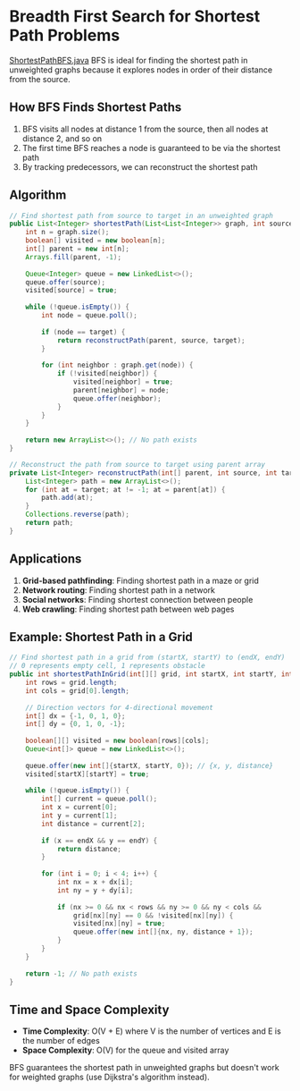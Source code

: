 # Breadth First Search for Shortest Path Problems
[ShortestPathBFS.java](../../../java/bfs/shortestpath/ShortestPathBFS.java)
BFS is ideal for finding the shortest path in unweighted graphs because it explores nodes in order of their distance from the source.

## How BFS Finds Shortest Paths

1. BFS visits all nodes at distance 1 from the source, then all nodes at distance 2, and so on
2. The first time BFS reaches a node is guaranteed to be via the shortest path
3. By tracking predecessors, we can reconstruct the shortest path

## Algorithm

```java
// Find shortest path from source to target in an unweighted graph
public List<Integer> shortestPath(List<List<Integer>> graph, int source, int target) {
    int n = graph.size();
    boolean[] visited = new boolean[n];
    int[] parent = new int[n];
    Arrays.fill(parent, -1);
    
    Queue<Integer> queue = new LinkedList<>();
    queue.offer(source);
    visited[source] = true;
    
    while (!queue.isEmpty()) {
        int node = queue.poll();
        
        if (node == target) {
            return reconstructPath(parent, source, target);
        }
        
        for (int neighbor : graph.get(node)) {
            if (!visited[neighbor]) {
                visited[neighbor] = true;
                parent[neighbor] = node;
                queue.offer(neighbor);
            }
        }
    }
    
    return new ArrayList<>(); // No path exists
}

// Reconstruct the path from source to target using parent array
private List<Integer> reconstructPath(int[] parent, int source, int target) {
    List<Integer> path = new ArrayList<>();
    for (int at = target; at != -1; at = parent[at]) {
        path.add(at);
    }
    Collections.reverse(path);
    return path;
}
```

## Applications

1. **Grid-based pathfinding**: Finding shortest path in a maze or grid
2. **Network routing**: Finding shortest path in a network
3. **Social networks**: Finding shortest connection between people
4. **Web crawling**: Finding shortest path between web pages

## Example: Shortest Path in a Grid

```java
// Find shortest path in a grid from (startX, startY) to (endX, endY)
// 0 represents empty cell, 1 represents obstacle
public int shortestPathInGrid(int[][] grid, int startX, int startY, int endX, int endY) {
    int rows = grid.length;
    int cols = grid[0].length;
    
    // Direction vectors for 4-directional movement
    int[] dx = {-1, 0, 1, 0};
    int[] dy = {0, 1, 0, -1};
    
    boolean[][] visited = new boolean[rows][cols];
    Queue<int[]> queue = new LinkedList<>();
    
    queue.offer(new int[]{startX, startY, 0}); // {x, y, distance}
    visited[startX][startY] = true;
    
    while (!queue.isEmpty()) {
        int[] current = queue.poll();
        int x = current[0];
        int y = current[1];
        int distance = current[2];
        
        if (x == endX && y == endY) {
            return distance;
        }
        
        for (int i = 0; i < 4; i++) {
            int nx = x + dx[i];
            int ny = y + dy[i];
            
            if (nx >= 0 && nx < rows && ny >= 0 && ny < cols && 
                grid[nx][ny] == 0 && !visited[nx][ny]) {
                visited[nx][ny] = true;
                queue.offer(new int[]{nx, ny, distance + 1});
            }
        }
    }
    
    return -1; // No path exists
}
```

## Time and Space Complexity

- **Time Complexity**: O(V + E) where V is the number of vertices and E is the number of edges
- **Space Complexity**: O(V) for the queue and visited array

BFS guarantees the shortest path in unweighted graphs but doesn't work for weighted graphs (use Dijkstra's algorithm instead).